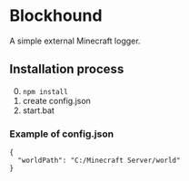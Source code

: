 # Blockhound

A simple external Minecraft logger.

## Installation process

0. `npm install`
0. create config.json
3. start.bat

### Example of config.json
```
{
  "worldPath": "C:/Minecraft Server/world"
}
```
